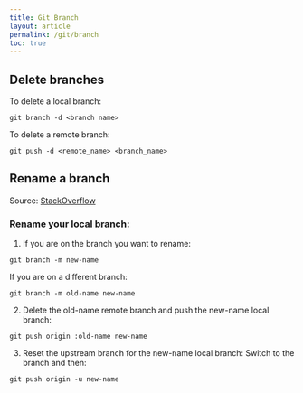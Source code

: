```yaml
---
title: Git Branch
layout: article
permalink: /git/branch
toc: true
---
```


## Delete branches

To delete a local branch:

```
git branch -d <branch name>
```

To delete a remote branch:

```
git push -d <remote_name> <branch_name>
```

## Rename a branch
Source: [StackOverflow](https://stackoverflow.com/questions/30590083/how-do-i-rename-both-a-git-local-and-remote-branch-name)

### Rename your local branch:

1. If you are on the branch you want to rename:

```
git branch -m new-name
```

If you are on a different branch:

```
git branch -m old-name new-name
```

2. Delete the old-name remote branch and push the new-name local branch:

```
git push origin :old-name new-name
```

3. Reset the upstream branch for the new-name local branch: Switch to the branch and then:

```
git push origin -u new-name
```
